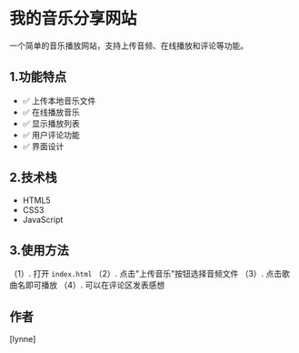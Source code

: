 # 我的音乐分享网站

一个简单的音乐播放网站，支持上传音频、在线播放和评论等功能。

## 1.功能特点
- ✅ 上传本地音乐文件
- ✅ 在线播放音乐
- ✅ 显示播放列表
- ✅ 用户评论功能
- ✅ 界面设计

## 2.技术栈
- HTML5
- CSS3
- JavaScript 

## 3.使用方法
（1）. 打开 `index.html`
（2）. 点击"上传音乐"按钮选择音频文件
（3）. 点击歌曲名即可播放
（4）. 可以在评论区发表感想

## 作者

[lynne]
